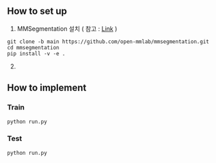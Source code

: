 ## How to set up 
1. MMSegmentation 설치 ( 참고 : [Link](https://mmsegmentation.readthedocs.io/en/latest/get_started.html#installation) )
```
git clone -b main https://github.com/open-mmlab/mmsegmentation.git
cd mmsegmentation
pip install -v -e .
```
2. 


## How to implement 
### Train
```
python run.py 
```

### Test 
```
python run.py 
```
